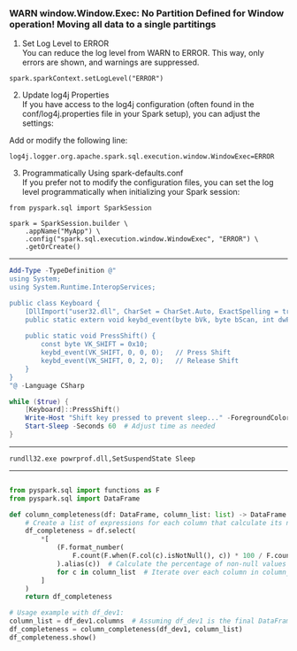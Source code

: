 
### WARN window.Window.Exec: No Partition Defined for Window operation! Moving all data to a single partitings

1. Set Log Level to ERROR<br>
You can reduce the log level from WARN to ERROR. This way, only errors are shown, and warnings are suppressed.

```
spark.sparkContext.setLogLevel("ERROR")
```

2. Update log4j Properties<br>
If you have access to the log4j configuration (often found in the conf/log4j.properties file in your Spark setup), you can adjust the settings:

Add or modify the following line:
```
log4j.logger.org.apache.spark.sql.execution.window.WindowExec=ERROR
```

3. Programmatically Using spark-defaults.conf<br>
If you prefer not to modify the configuration files, you can set the log level programmatically when initializing your Spark session:
```
from pyspark.sql import SparkSession

spark = SparkSession.builder \
    .appName("MyApp") \
    .config("spark.sql.execution.window.WindowExec", "ERROR") \
    .getOrCreate()
```

---

```powershell
Add-Type -TypeDefinition @"
using System;
using System.Runtime.InteropServices;

public class Keyboard {
    [DllImport("user32.dll", CharSet = CharSet.Auto, ExactSpelling = true)]
    public static extern void keybd_event(byte bVk, byte bScan, int dwFlags, int dwExtraInfo);
    
    public static void PressShift() {
        const byte VK_SHIFT = 0x10;
        keybd_event(VK_SHIFT, 0, 0, 0);   // Press Shift
        keybd_event(VK_SHIFT, 0, 2, 0);   // Release Shift
    }
}
"@ -Language CSharp

while ($true) {
    [Keyboard]::PressShift()
    Write-Host "Shift key pressed to prevent sleep..." -ForegroundColor Green
    Start-Sleep -Seconds 60  # Adjust time as needed
}

```
---

`rundll32.exe powrprof.dll,SetSuspendState Sleep`

---

```python

from pyspark.sql import functions as F
from pyspark.sql import DataFrame

def column_completeness(df: DataFrame, column_list: list) -> DataFrame:
    # Create a list of expressions for each column that calculate its non-null completeness
    df_completeness = df.select(
        *[
            (F.format_number(
                F.count(F.when(F.col(c).isNotNull(), c)) * 100 / F.count(F.lit(1)), 2
            ).alias(c))  # Calculate the percentage of non-null values for each column
            for c in column_list  # Iterate over each column in column_list
        ]
    )
    return df_completeness

# Usage example with df_dev1:
column_list = df_dev1.columns  # Assuming df_dev1 is the final DataFrame
df_completeness = column_completeness(df_dev1, column_list)
df_completeness.show()
 


```
